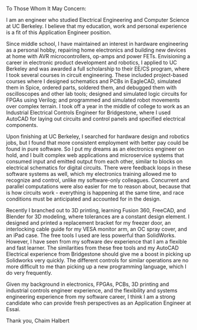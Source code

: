 To Those Whom It May Concern:

I am an engineer who studied Electrical Engineering and Computer Science at UC Berkeley. I believe that my education, work and personal experience is a fit of this Application Engineer position.


Since middle school, I have maintained an interest in hardware engineering as a personal hobby, repairing home electronics and building new devices at home with AVR microcontrollers, op-amps and power FETs. Envisioning a career in electronic product development and robotics, I applied to UC Berkeley and was awarded a full scholarship to their EE/CS program, where I took several courses in circuit engineering. These included project-based courses where I designed schematics and PCBs in EagleCAD, simulated them in Spice, ordered parts, soldered them, and debugged them with oscilloscopes and other lab tools; designed and simulated logic circuits for FPGAs using Verilog; and programmed and simulated robot movements over complex terrain. I took off a year in the middle of college to work as an Industrial Electrical Controls Engineer for Bridgestone, where I used AutoCAD for laying out circuits and control panels and specified electrical components.

Upon finishing at UC Berkeley, I searched for hardware design and robotics jobs, but I found that more consistent employment with better pay could be found in pure software. So I put my dreams as an electronics engineer on hold, and I built complex web applications and microservice systems that consumed input and emitted output from each other, similar to blocks on electrical schematics for digital circuits. There were feedback loops in these software systems as well, which my electronics training allowed me to recognize and control, unlike my software-only colleagues. Concurrent and parallel computations were also easier for me to reason about, because that is how circuits work - everything is happening at the same time, and race conditions must be anticipated and accounted for in the design.

Recently I branched out to 3D printing, learning Fusion 360, FreeCAD, and Blender for 3D modeling, where tolerances are a constant design element. I designed and printed a replacement bracket for my freezer door, an interlocking cable guide for my VESA monitor arm, an OC spray cover, and an iPad case. The free tools I used are less powerful than SolidWorks. However, I have seen from my software dev experience that I am a flexible and fast learner. The similarities from these free tools and my AutoCAD Electrical experience from Bridgestone should give me a boost in picking up Solidworks very quickly. The different controls for similar operations are no more difficult to me than picking up a new programming language, which I do very frequently.

Given my background in electronics, FPGAs, PCBs, 3D printing and industrial controls engineer experience, and the flexibility and systems engineering experience from my software career, I think I am a strong candidate who can provide fresh perspectives as an Application Engineer at Essai.

Thank you,
Chaim Halbert

